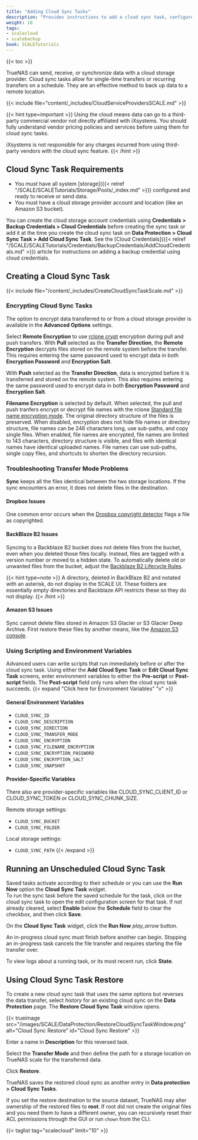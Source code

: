 ```yaml
---
title: "Adding Cloud Sync Tasks"
description: "Provides instructions to add a cloud sync task, configure environment variables, run an unscheduled sync task, create a copy of a task with a reversed transfer mode, and troubleshoot common issues with some cloud storage providers."
weight: 10
tags:
- scalecloud
- scalebackup
book: SCALETutorials
---
```


{{< toc >}}

TrueNAS can send, receive, or synchronize data with a cloud storage provider. 
Cloud sync tasks allow for single-time transfers or recurring transfers on a schedule. They are an effective method to back up data to a remote location.

{{< include file="content/_includes/CloudServiceProvidersSCALE.md" >}}

{{< hint type=important >}}
Using the cloud means data can go to a third-party commercial vendor not directly affiliated with iXsystems. You should fully understand vendor pricing policies and services before using them for cloud sync tasks.

iXsystems is not responsible for any charges incurred from using third-party vendors with the cloud sync feature.
{{< /hint >}}

## Cloud Sync Task Requirements

* You must have all system [storage]({{< relref "/SCALE/SCALETutorials/Storage/Pools/_index.md" >}}) configured and ready to receive or send data.
* You must have a cloud storage provider account and location (like an Amazon S3 bucket).

You can create the cloud storage account credentials using **Credentials > Backup Credentials > Cloud Credentials** before creating the sync task or add it at the time you create the cloud sync task on **Data Protection > Cloud Sync Task > Add Cloud Sync Task**. See the [Cloud Credentials]({{< relref "/SCALE/SCALETutorials/Credentials/BackupCredentials/AddCloudCredentials.md" >}}) article for instructions on adding a backup credential using cloud credentials.

## Creating a Cloud Sync Task

{{< include file="/content/_includes/CreateCloudSyncTaskScale.md" >}}

### Encrypting Cloud Sync Tasks

The option to encrypt data transferred to or from a cloud storage provider is available in the **Advanced Options** settings.

Select **Remote Encryption** to use [rclone crypt](https://rclone.org/crypt/) encryption during pull and push transfers. 
With **Pull** selected as the **Transfer Direction**, the **Remote Encryption** decrypts files stored on the remote system before the transfer. 
This requires entering the same password used to encrypt data in both **Encryption Password** and **Encryption Salt**. 

With **Push** selected as the **Transfer Direction**, data is encrypted before it is transferred and stored on the remote system. This also requires entering the same password used to encrypt data in both **Encryption Password** and **Encryption Salt**.

**Filename Encryption** is selected by default. When selected, the pull and push tranfers encrypt or decrypt file names with the rclone [Standard file name encryption mode](https://rclone.org/crypt//#file-name-encryption-modes). 
The original directory structure of the files is preserved. 
When disabled, encryption does not hide file names or directory structure, file names can be 246 characters long, use sub-paths, and copy single files. 
When enabled, file names are encrypted, file names are limited to 143 characters, directory structure is visible, and files with identical names have identical uploaded names. 
File names can use sub-paths, single copy files, and shortcuts to shorten the directory recursion.

### Troubleshooting Transfer Mode Problems
**Sync** keeps all the files identical between the two storage locations. 
If the sync encounters an error, it does not delete files in the destination.

#### Dropbox Issues
One common error occurs when the [Dropbox copyright detector](https://techcrunch.com/2014/03/30/how-dropbox-knows-when-youre-sharing-copyrighted-stuff-without-actually-looking-at-your-stuff/) flags a file as copyrighted.

#### BackBlaze B2 Issues
Syncing to a Backblaze B2 bucket does not delete files from the bucket, even when you deleted those files locally. 
Instead, files are tagged with a version number or moved to a hidden state. 
To automatically delete old or unwanted files from the bucket, adjust the [Backblaze B2 Lifecycle Rules](https://www.backblaze.com/blog/backblaze-b2-lifecycle-rules/).

{{< hint type=note >}}
A directory, deleted in BackBlaze B2 and notated with an asterisk, do not display in the SCALE UI. These folders are essentially empty directories and Backblaze API restricts these so they do not display.
{{< /hint >}}
#### Amazon S3 Issues
Sync cannot delete files stored in Amazon S3 Glacier or S3 Glacier Deep Archive. 
First restore these files by another means, like the [Amazon S3 console](https://docs.aws.amazon.com/AmazonS3/latest/user-guide/restore-archived-objects.html).

### Using Scripting and Environment Variables

Advanced users can write scripts that run immediately before or after the cloud sync task. 
Using either the **Add Cloud Sync Task** or **Edit Cloud Sync Task** screens, enter environment variables to either the **Pre-script** or **Post-script** fields.
The **Post-script** field only runs when the cloud sync task succeeds. 
{{< expand "Click here for Environment Variables" "v" >}}

#### General Environment Variables

* `CLOUD_SYNC_ID`
* `CLOUD_SYNC_DESCRIPTION`
* `CLOUD_SYNC_DIRECTION`
* `CLOUD_SYNC_TRANSFER_MODE`
* `CLOUD_SYNC_ENCRYPTION`
* `CLOUD_SYNC_FILENAME_ENCRYPTION`
* `CLOUD_SYNC_ENCRYPTION_PASSWORD`
* `CLOUD_SYNC_ENCRYPTION_SALT`
* `CLOUD_SYNC_SNAPSHOT`

#### Provider-Specific Variables
There also are provider-specific variables like CLOUD_SYNC_CLIENT_ID or CLOUD_SYNC_TOKEN or CLOUD_SYNC_CHUNK_SIZE.

Remote storage settings:
* `CLOUD_SYNC_BUCKET`
* `CLOUD_SYNC_FOLDER`

Local storage settings:
* `CLOUD_SYNC_PATH`
{{< /expand >}}

## Running an Unscheduled Cloud Sync Task 

Saved tasks activate according to their schedule or you can use the **Run Now** option the **Cloud Sync Task** widget.  
To run the sync task before the saved schedule for the task, click on the cloud sync task to open the edit configuration screen for that task. 
If not already cleared, select **Enable** below the **Schedule** field to clear the checkbox, and then click **Save**.

On the **Cloud Sync Task** widget, click the **Run Now** <i class="material-icons" aria-hidden="true" title="Run Now">play_arrow</i> button.

An in-progress cloud sync must finish before another can begin. 
Stopping an in-progress task cancels the file transfer and requires starting the file transfer over.

To view logs about a running task, or its most recent run, click **State**.

## Using Cloud Sync Task Restore

To create a new cloud sync task that uses the same options but reverses the data transfer, select <i class="material-icons" aria-hidden="true" title="Restore">history</i> for an existing cloud sync on the **Data Protection** page. The **Restore Cloud Sync Task** window opens.

{{< trueimage src="/images/SCALE/DataProtection/RestoreCloudSyncTaskWindow.png" alt="Cloud Sync Restore" id="Cloud Sync Restore" >}}

Enter a name in **Description** for this reversed task.

Select the **Transfer Mode** and then define the path for a storage location on TrueNAS scale for the transferred data.

Click **Restore**.

TrueNAS saves the restored cloud sync as another entry in **Data protection > Cloud Sync Tasks**.

If you set the restore destination to the source dataset, TrueNAS may alter ownership of the restored files to **root**. If root did not create the original files and you need them to have a different owner, you can recursively reset their ACL permissions through the GUI or run `chown` from the CLI.

{{< taglist tag="scalecloud" limit="10" >}}
